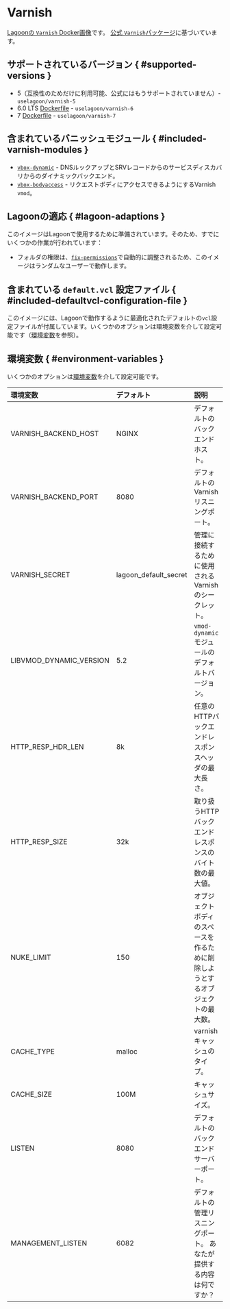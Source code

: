# Varnish

[Lagoonの `Varnish` Docker画像](https://github.com/uselagoon/lagoon-images/blob/main/images/varnish)です。 [公式 `Varnish`パッケージ](https://hub.docker.com/_/varnish)に基づいています。

## サポートされているバージョン { #supported-versions }

* 5（互換性のためだけに利用可能、公式にはもうサポートされていません）- `uselagoon/varnish-5`
* 6.0 LTS [Dockerfile](https://github.com/uselagoon/lagoon-images/blob/main/images/varnish/6.Dockerfile) - `uselagoon/varnish-6`
* 7 [Dockerfile](https://github.com/uselagoon/lagoon-images/blob/main/images/varnish/7.Dockerfile) - `uselagoon/varnish-7`

## 含まれているバニッシュモジュール { #included-varnish-modules }

* [`vbox-dynamic`](https://github.com/nigoroll/libvmod-dynamic) - DNSルックアップとSRVレコードからのサービスディスカバリからのダイナミックバックエンド。
* [`vbox-bodyaccess`](https://github.com/aondio/libvmod-bodyaccess) - リクエストボディにアクセスできるようにするVarnish `vmod`。

## Lagoonの適応 { #lagoon-adaptions }

このイメージはLagoonで使用するために準備されています。そのため、すでにいくつかの作業が行われています：

* フォルダの権限は、[`fix-permissions`](https://github.com/uselagoon/lagoon-images/blob/main/images/commons/fix-permissions)で自動的に調整されるため、このイメージはランダムなユーザーで動作します。

## 含まれている `default.vcl` 設定ファイル { #included-defaultvcl-configuration-file }

このイメージには、Lagoonで動作するように最適化されたデフォルトの`vcl`設定ファイルが付属しています。いくつかのオプションは環境変数を介して設定可能です（[環境変数](#environment-variables)を参照）。

## 環境変数 { #environment-variables }

いくつかのオプションは[環境変数](../concepts-advanced/environment-variables.md)を介して設定可能です。

| 環境変数                   | デフォルト            | 説明                                                                                    |
| :------------------------- | :-------------------- | :-------------------------------------------------------------------------------------- |
| VARNISH_BACKEND_HOST       | NGINX                 | デフォルトのバックエンドホスト。                                                         |
| VARNISH_BACKEND_PORT       | 8080                  | デフォルトのVarnishリスニングポート。                                                    |
| VARNISH_SECRET             | lagoon_default_secret | 管理に接続するために使用されるVarnishのシークレット。                                    |
| LIBVMOD_DYNAMIC_VERSION    | 5.2                   | `vmod-dynamic`モジュールのデフォルトバージョン。 | LIBVMOD_BODYACCESS_VERSION | 5.0                   | `vmod-bodyaccess`モジュールのデフォルトバージョン。                                            |
| HTTP_RESP_HDR_LEN          | 8k                    | 任意のHTTPバックエンドレスポンスヘッダの最大長さ。                                        |
| HTTP_RESP_SIZE             | 32k                   | 取り扱うHTTPバックエンドレスポンスのバイト数の最大値。                               |
| NUKE_LIMIT                 | 150                   | オブジェクトボディのスペースを作るために削除しようとするオブジェクトの最大数。 |
| CACHE_TYPE                 | malloc                | varnishキャッシュのタイプ。                                                               |
| CACHE_SIZE                 | 100M                  | キャッシュサイズ。                                                                       |
| LISTEN                     | 8080                  | デフォルトのバックエンドサーバーポート。                                                  |
| MANAGEMENT_LISTEN          | 6082                  | デフォルトの管理リスニングポート。 あなたが提供する内容は何ですか？
